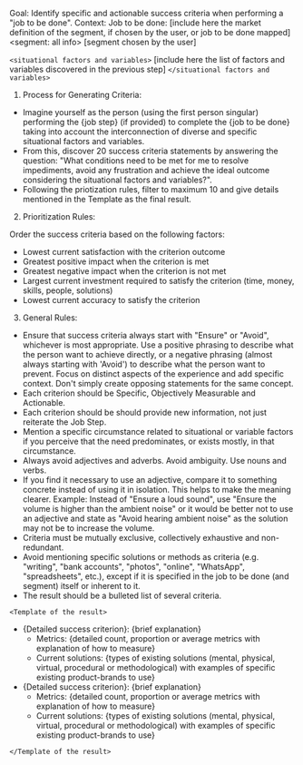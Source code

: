 Goal: Identify specific and actionable success criteria when performing a "job to be done".
Context:
Job to be done: [include here the market definition of the segment, if chosen by the user, or job to be done mapped] 
<segment: all info>
[segment chosen by the user]
</segment>

`<situational factors and variables>` [include here the list of factors and variables discovered in the previous step] `</situational factors and variables>`

 1. Process for Generating Criteria:
- Imagine yourself as the person (using the first person singular) performing the {job step} (if provided) to complete the {job to be done} taking into account the interconnection of diverse and specific situational factors and variables.
- From this, discover 20 success criteria statements by answering the question: "What conditions need to be met for me to resolve impediments, avoid any frustration and achieve the ideal outcome considering the situational factors and variables?".
- Following the priotization rules, filter to maximum 10 and give details mentioned in the Template as the final result. 

2. Prioritization Rules:

Order the success criteria based on the following factors:

- Lowest current satisfaction with the criterion outcome
- Greatest positive impact when the criterion is met
- Greatest negative impact when the criterion is not met
- Largest current investment required to satisfy the criterion (time, money, skills, people, solutions)
- Lowest current accuracy to satisfy the criterion

3. General Rules:

- Ensure that success criteria always start with "Ensure" or "Avoid", whichever is most appropriate. Use a positive phrasing to describe what the person want to achieve directly, or a negative phrasing (almost always starting with 'Avoid') to describe what the person want to prevent. Focus on distinct aspects of the experience and add specific context. Don't simply create opposing statements for the same concept.
- Each criterion should be Specific, Objectively Measurable and Actionable.
- Each criterion should be should provide new information, not just reiterate the Job Step.
- Mention a specific circumstance related to situational or variable factors if you perceive that the need predominates, or exists mostly, in that circumstance.
- Always avoid adjectives and adverbs. Avoid ambiguity. Use nouns and verbs.
- If you find it necessary to use an adjective, compare it to something concrete instead of using it in isolation. This helps to make the meaning clearer. Example: Instead of "Ensure a loud sound", use "Ensure the volume is higher than the ambient noise" or it would be better not to use an adjective and state as "Avoid hearing ambient noise" as the solution may not be to increase the volume.
- Criteria must be mutually exclusive, collectively exhaustive and non-redundant.
- Avoid mentioning specific solutions or methods as criteria (e.g. "writing", "bank accounts", "photos", "online", "WhatsApp", "spreadsheets", etc.), except if it is specified in the job to be done (and segment) itself or inherent to it.
- The result should be a bulleted list of several criteria.

`<Template of the result>`

- {Detailed success criterion}: {brief explanation}
  - Metrics: {detailed count, proportion or average metrics with explanation of how to measure}
  - Current solutions: {types of existing solutions (mental, physical, virtual, procedural or methodological)  with examples of specific existing product-brands to use}
- {Detailed success criterion}: {brief explanation}
  - Metrics: {detailed count, proportion or average metrics with explanation of how to measure}
  - Current solutions: {types of existing solutions (mental, physical, virtual, procedural or methodological) with examples of specific existing product-brands to use}

`</Template of the result>`
